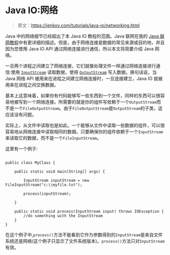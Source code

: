 # Java IO:网络

> 原文：<https://jenkov.com/tutorials/java-io/networking.html>

Java 中的网络细节已经超出了本 Java IO 教程的范围。Java 联网在我的 [Java 联网教程](/java-networking/index.html)中有更详细的描述。但是，由于网络连接是数据的常见来源或目的地，并且因为您使用 Java IO API 通过网络连接进行通信，所以本文将简要介绍 Java 网络。

一旦两个进程之间建立了网络连接，它们就像处理文件一样通过网络连接进行通信:使用 [`InputStream`](inputstream.html) 读取数据，使用 [`OutputStream`](outputstream.html) 写入数据。换句话说，当 Java 网络 API 被用来在进程之间建立网络连接时，一旦连接建立，Java IO 就被用来在进程之间交换数据。

基本上这意味着，如果你有代码能够写一些东西到一个文件，同样的东西可以很容易地被写到一个网络连接。所需要的就是你的组件写依赖于一个`OutputStream`而不是一个`FileOutputStream`。由于`FileOutputStream`是`OutputStream`的子类，这应该没有问题。

实际上，从文件中读取也是如此。一个能够从文件中读取一些数据的组件，可以很容易地从网络连接中读取相同的数据。只要确保你的组件依赖于一个`InputStream`来读取它的数据，而不是一个`FileInputStream`。

这里有一个例子:

```

public class MyClass {

    public static void main(String[] args) {

        InputStream inputStream = new FileInputStream("c:\\myfile.txt");

        process(inputStream);

    }

    public static void process(InputStream input) throws IOException {
        //do something with the InputStream
    }
}

```

在这个例子中,`process()`方法不能看到它作为参数得到的`InputStream`是来自文件系统还是网络(这个例子只显示了文件系统版本)。`process()`方法只对`InputStream`有效。